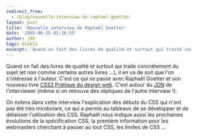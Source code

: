 ```yaml
---
redirect_from:
  - /blog/nouvelle-interview-de-raphael-goetter
layout: post
title: 'Nouvelle interview de Raphaël Goetter'
date: '2005-06-25 01:36:55'
author: j0k
tags: blabla
excerpt: 'Quand on fait des livres de qualité et surtout qui traite concrètement du sujet (et non comme certains autres livres ...), il en va de soit que l''on s''intéresse à l''auteur. C''est ce qui se passe avec Raphaël Goetter et son nouveau livre [CSS2 Pratique du design web](http://www.j0k3r.net/news-css2-pratique-du-design-web-543.html). C''est autour du      ...'
---
```


Quand on fait des livres de qualité et surtout qui traite concrètement du sujet (et non comme certains autres livres ...), il en va de soit que l'on s'intéresse à l'auteur. C'est ce qui se passe avec Raphaël Goetter et son nouveau livre [CSS2 Pratique du design web](http://www.j0k3r.net/news-css2-pratique-du-design-web-543.html). C'est autour du [JDN](http://developpeur.journaldunet.com/itws/itw-css-raphaelgoetter.shtml) de l'interviewer (même si on retrouve des répliques de l'autre interview !).

On notera dans cette interview l'explication des débuts du CSS qui n'ont pas été très mirobolant, ce qui a permis au tableaux de se développer et de délaisser l'utilisation des CSS. Raphaël nous indique aussi les prochaines évolutions de la spécification CSS, la première information pour les webmasters cherchant à passer au tout CSS, les limites de CSS ...
